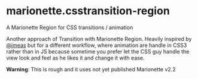 marionette.csstransition-region
===============================

A Marionette Region for CSS transitions / animation

Another approach of Transition with Marionette Region. Heavily inspired by [@jmeas](https://github.com/jmeas/marionette.transition-region) but for a different workflow, where animation are handle in CSS3 rather than in JS because sometime you prefer let the CSS guy handle the view look and feel as he likes it and change it with ease.

**Warning**: This is rough and it uses not yet published Marionette v2.2

